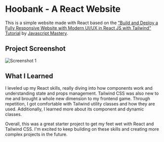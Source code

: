 # Hoobank - A React Website

This is a simple website made with React based on the ["Build and Deploy a Fully Responsive Website with Modern UI/UX in React JS with Tailwind" Tutorial](https://youtu.be/_oO4Qi5aVZs?si=7AzfpKJdqgNtBhGW) by [Javascript Mastery](https://www.youtube.com/@javascriptmastery).

## Project Screenshot

![Screenshot 1](./src/assets/landingpage.png)

## What I Learned
I leveled up my React skills, really diving into how components work and understanding state and props management. Tailwind CSS was also new to me and brought a whole new dimension to my frontend game. Through repetition, I got comfortable with Tailwind utility classes and how they are used. Additionally, I learned more about its component and dynamic classes. 

Overall, this was a great starter project to get my feet wet with React and Tailwind CSS. I'm excited to keep building on these skills and creating more complex projects in the future.
